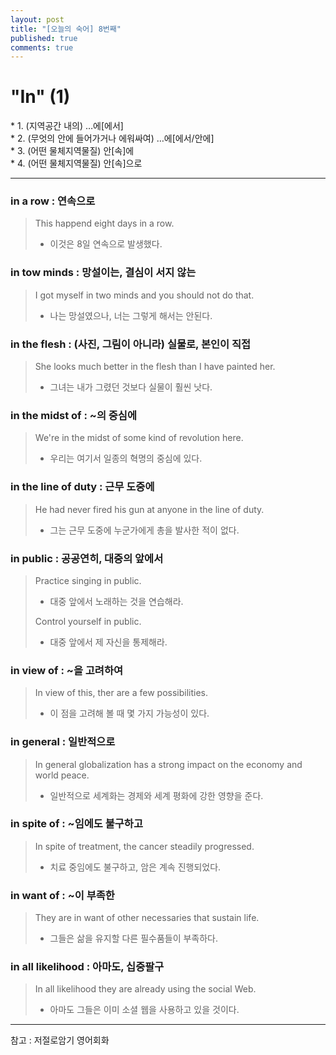 ```yaml
---
layout: post
title: "[오늘의 숙어] 8번째"
published: true
comments: true
---
```


# "In" (1)

<p class="message">
    * 1. (지역공간 내의) …에[에서] <br>
    * 2. (무엇의 안에 들어가거나 에워싸여) …에[에서/안에] <br>
    * 3. (어떤 물체지역물질) 안[속]에 <br>
    * 4. (어떤 물체지역물질) 안[속]으로
</p>

---

### in a row : 연속으로

> This happend eight days in a row.
>
> - 이것은 8일 연속으로 발생했다.

### in tow minds : 망설이는, 결심이 서지 않는

> I got myself in two minds and you should not do that.
>
> - 나는 망설였으나, 너는 그렇게 해서는 안된다.

### in the flesh : (사진, 그림이 아니라) 실물로, 본인이 직접

> She looks much better in the flesh than I have painted her.
>
> - 그녀는 내가 그렸던 것보다 실물이 훨씬 낫다.

### in the midst of : ~의 중심에

> We're in the midst of some kind of revolution here.
>
> - 우리는 여기서 일종의 혁명의 중심에 있다.

### in the line of duty : 근무 도중에

> He had never fired his gun at anyone in the line of duty.
>
> - 그는 근무 도중에 누군가에게 총을 발사한 적이 없다.

### in public : 공공연히, 대중의 앞에서

> Practice singing in public.
>
> - 대중 앞에서 노래하는 것을 연습해라.
>
> Control yourself in public.
>
> - 대중 앞에서 제 자신을 통제해라.

### in view of : ~을 고려하여

> In view of this, ther are a few possibilities.
>
> - 이 점을 고려해 볼 때 몇 가지 가능성이 있다.

### in general : 일반적으로

> In general globalization has a strong impact on the economy and world peace.
>
> - 일반적으로 세계화는 경제와 세계 평화에 강한 영향을 준다.

### in spite of : ~임에도 불구하고

> In spite of treatment, the cancer steadily progressed.
>
> - 치료 중임에도 불구하고, 암은 계속 진행되었다.

### in want of : ~이 부족한

> They are in want of other necessaries that sustain life.
>
> - 그들은 삶을 유지할 다른 필수품들이 부족하다.

### in all likelihood : 아마도, 십중팔구

> In all likelihood they are already using the social Web.
>
> - 아마도 그들은 이미 소셜 웹을 사용하고 있을 것이다.

---

참고 : 저절로암기 영어회화
